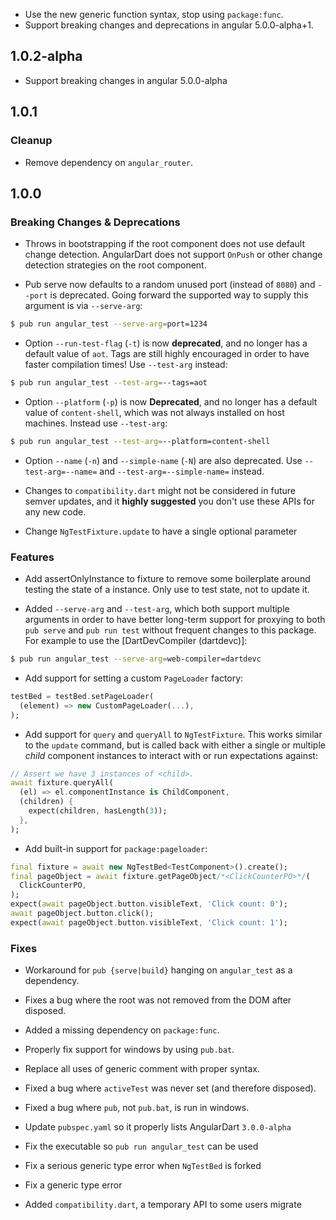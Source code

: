 -   Use the new generic function syntax, stop using `package:func`.
-   Support breaking changes and deprecations in angular 5.0.0-alpha+1.

## 1.0.2-alpha

-   Support breaking changes in angular 5.0.0-alpha

## 1.0.1

### Cleanup

-   Remove dependency on `angular_router`.

## 1.0.0

### Breaking Changes & Deprecations

-   Throws in bootstrapping if the root component does not use default change
    detection. AngularDart does not support `OnPush` or other change detection
    strategies on the root component.

-   Pub serve now defaults to a random unused port (instead of `8080`) and
    `--port` is deprecated. Going forward the supported way to supply this
    argument is via `--serve-arg`:

```bash
$ pub run angular_test --serve-arg=port=1234
```

-   Option `--run-test-flag` (`-t`) is now **deprecated**, and no longer has a
    default value of `aot`. Tags are still highly encouraged in order to have
    faster compilation times! Use `--test-arg` instead:

```bash
$ pub run angular_test --test-arg=--tags=aot
```

-   Option `--platform` (`-p`) is now **Deprecated**, and no longer has a
    default value of `content-shell`, which was not always installed on host
    machines. Instead use `--test-arg`:

```bash
$ pub run angular_test --test-arg=--platform=content-shell
```

-   Option `--name` (`-n`) and `--simple-name` (`-N`) are also deprecated. Use
    `--test-arg=--name=` and `--test-arg=--simple-name=` instead.

-   Changes to `compatibility.dart` might not be considered in future semver
    updates, and it **highly suggested** you don't use these APIs for any new
    code.

-   Change `NgTestFixture.update` to have a single optional parameter

### Features

-   Add assertOnlyInstance to fixture to remove some boilerplate around testing
    the state of a instance. Only use to test state, not to update it.

-   Added `--serve-arg` and `--test-arg`, which both support multiple arguments
    in order to have better long-term support for proxying to both `pub serve`
    and `pub run test` without frequent changes to this package. For example to
    use the [DartDevCompiler (dartdevc)]:

```bash
$ pub run angular_test --serve-arg=web-compiler=dartdevc
```

-   Add support for setting a custom `PageLoader` factory:

```dart
testBed = testBed.setPageLoader(
  (element) => new CustomPageLoader(...),
);
```

-   Add support for `query` and `queryAll` to `NgTestFixture`. This works
    similar to the `update` command, but is called back with either a single or
    multiple _child_ component instances to interact with or run expectations
    against:

```dart
// Assert we have 3 instances of <child>.
await fixture.queryAll(
  (el) => el.componentInstance is ChildComponent,
  (children) {
    expect(children, hasLength(3));
  },
);
```

-   Add built-in support for `package:pageloader`:

```dart
final fixture = await new NgTestBed<TestComponent>().create();
final pageObject = await fixture.getPageObject/*<ClickCounterPO>*/(
  ClickCounterPO,
);
expect(await pageObject.button.visibleText, 'Click count: 0');
await pageObject.button.click();
expect(await pageObject.button.visibleText, 'Click count: 1');
```

### Fixes

-   Workaround for `pub {serve|build}` hanging on `angular_test` as a
    dependency.

-   Fixes a bug where the root was not removed from the DOM after disposed.

-   Added a missing dependency on `package:func`.

-   Properly fix support for windows by using `pub.bat`.

-   Replace all uses of generic comment with proper syntax.

-   Fixed a bug where `activeTest` was never set (and therefore disposed).

-   Fixed a bug where `pub`, not `pub.bat`, is run in windows.

-   Update `pubspec.yaml` so it properly lists AngularDart `3.0.0-alpha`

-   Fix the executable so `pub run angular_test` can be used

-   Fix a serious generic type error when `NgTestBed` is forked

-   Fix a generic type error

-   Added `compatibility.dart`, a temporary API to some users migrate
